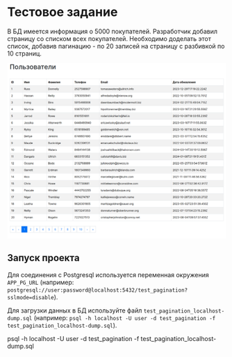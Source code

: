 # Тестовое задание

В БД имеется информация о 5000 покупателей. Разработчик добавил страницу со списком всех покупателей. Необходимо доделать этот список, добавив пагинацию - по 20 записей на страницу с разбивкой по 10 страниц.

![Результат](./result.png)



## Запуск проекта

Для соединения с Postgresql используется переменная окружения `APP_PG_URL` 
(например: `postgresql://user:password@localhost:5432/test_pagination?sslmode=disable`). 

Для загрузки данных в БД используйте файл `test_pagination_localhost-dump.sql` (например: `psql -h localhost -U user -d test_pagination -f test_pagination_localhost-dump.sql`).

psql -h localhost -U user -d test_pagination -f test_pagination_localhost-dump.sql
